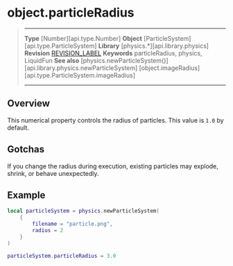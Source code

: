 # object.particleRadius

> --------------------- ------------------------------------------------------------------------------------------
> __Type__              [Number][api.type.Number]
> __Object__            [ParticleSystem][api.type.ParticleSystem]
> __Library__           [physics.*][api.library.physics]
> __Revision__          [REVISION_LABEL](REVISION_URL)
> __Keywords__          particleRadius, physics, LiquidFun
> __See also__          [physics.newParticleSystem()][api.library.physics.newParticleSystem]
>								[object.imageRadius][api.type.ParticleSystem.imageRadius]
> --------------------- ------------------------------------------------------------------------------------------


## Overview

This numerical property controls the radius of particles. This value is `1.0` by default.


## Gotchas

If you change the radius during execution, existing particles may explode, shrink, or behave unexpectedly.


## Example

``````lua
local particleSystem = physics.newParticleSystem(
	{
		filename = "particle.png",
		radius = 2
	}
)

particleSystem.particleRadius = 3.0
``````